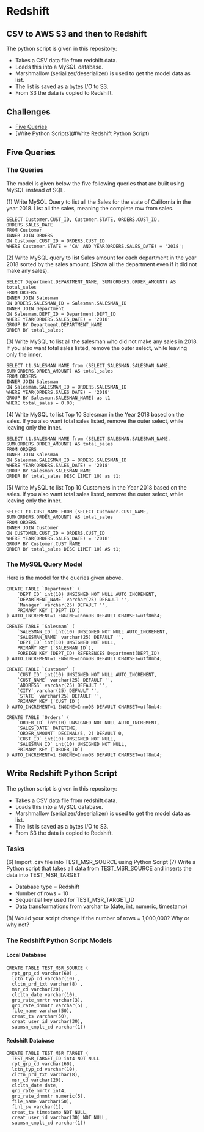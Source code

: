 # Redshift

## CSV to AWS S3 and then to Redshift

The python script is given in this repository:
- Takes a CSV data file from redshift.data.
- Loads this into a MySQL database.
- Marshmallow (serializer/deserializer) is used to get the model data as list.
- The list is saved as a bytes I/O to S3.
- From S3 the data is copied to Redshift.

## Challenges

- [Five Queries](#Five-Queries)
- [Write Python Scripts](#Write Redshift Python Script)

## Five Queries

### The Queries

The model is given below the five following queries that are built using MySQL instead of SQL.

(1) Write MySQL Query to list all the Sales for the state of California in the year 2018. List all the sales, meaning the complete row from sales.
```
SELECT Customer.CUST_ID, Customer.STATE, ORDERS.CUST_ID, ORDERS.SALES_DATE
FROM Customer
INNER JOIN ORDERS
ON Customer.CUST_ID = ORDERS.CUST_ID
WHERE Customer.STATE = 'CA' AND YEAR(ORDERS.SALES_DATE) = '2018';
```

(2) Write MySQL query to list Sales amount for each department in the year 2018 sorted by the sales amount. (Show all the department even if it did not make any sales).
```
SELECT Department.DEPARTMENT_NAME, SUM(ORDERS.ORDER_AMOUNT) AS total_sales
FROM ORDERS
INNER JOIN Salesman
ON ORDERS.SALESMAN_ID = Salesman.SALESMAN_ID
INNER JOIN Department
ON Salesman.DEPT_ID = Department.DEPT_ID
WHERE YEAR(ORDERS.SALES_DATE) = '2018'
GROUP BY Department.DEPARTMENT_NAME
ORDER BY total_sales;
```

(3) Write MySQL to list all the salesman who did not make any sales in 2018. If you also want total sales listed, remove the outer select, while leaving only the inner.
```
SELECT t1.SALESMAN_NAME from (SELECT SALESMAN.SALESMAN_NAME, SUM(ORDERS.ORDER_AMOUNT) AS total_sales
FROM ORDERS
INNER JOIN Salesman
ON Salesman.SALESMAN_ID = ORDERS.SALESMAN_ID
WHERE YEAR(ORDERS.SALES_DATE) = '2018'
GROUP BY Salesman.SALESMAN_NAME) as t1
WHERE total_sales = 0.00;
```

(4) Write MySQL to list Top 10 Salesman in the Year 2018 based on the sales. If you also want total sales listed, remove the outer select, while leaving only the inner.
```
SELECT t1.SALESMAN_NAME from (SELECT SALESMAN.SALESMAN_NAME, SUM(ORDERS.ORDER_AMOUNT) AS total_sales
FROM ORDERS
INNER JOIN Salesman
ON Salesman.SALESMAN_ID = ORDERS.SALESMAN_ID
WHERE YEAR(ORDERS.SALES_DATE) = '2018'
GROUP BY Salesman.SALESMAN_NAME
ORDER BY total_sales DESC LIMIT 10) as t1;
```

(5) Write MySQL to list Top 10 Customers in the Year 2018 based on the sales. If you also want total sales listed, remove the outer select, while leaving only the inner.
```
SELECT t1.CUST_NAME FROM (SELECT Customer.CUST_NAME, SUM(ORDERS.ORDER_AMOUNT) AS total_sales
FROM ORDERS
INNER JOIN Customer
ON CUSTOMER.CUST_ID = ORDERS.CUST_ID
WHERE YEAR(ORDERS.SALES_DATE) = '2018'
GROUP BY Customer.CUST_NAME
ORDER BY total_sales DESC LIMIT 10) AS t1;
```

### The MySQL Query Model

Here is the model for the queries given above.

```
CREATE TABLE `Department` (
    `DEPT_ID` int(10) UNSIGNED NOT NULL AUTO_INCREMENT,
    `DEPARTMENT_NAME` varchar(25) DEFAULT '',
    `Manager` varchar(25) DEFAULT '',
    PRIMARY KEY (`DEPT_ID`)
) AUTO_INCREMENT=1 ENGINE=InnoDB DEFAULT CHARSET=utf8mb4;

CREATE TABLE `Salesman` (
    `SALESMAN_ID` int(10) UNSIGNED NOT NULL AUTO_INCREMENT,
    `SALESMAN_NAME` varchar(25) DEFAULT '',
    `DEPT_ID` int(10) UNSIGNED NOT NULL,
    PRIMARY KEY (`SALESMAN_ID`),
    FOREIGN KEY (DEPT_ID) REFERENCES Department(DEPT_ID)
) AUTO_INCREMENT=1 ENGINE=InnoDB DEFAULT CHARSET=utf8mb4;

CREATE TABLE `Customer` (
    `CUST_ID` int(10) UNSIGNED NOT NULL AUTO_INCREMENT,
    `CUST_NAME` varchar(25) DEFAULT '',
    `ADDRESS` varchar(25) DEFAULT '',
    `CITY` varchar(25) DEFAULT '',
    `STATE` varchar(25) DEFAULT '',
    PRIMARY KEY (`CUST_ID`)
) AUTO_INCREMENT=1 ENGINE=InnoDB DEFAULT CHARSET=utf8mb4;

CREATE TABLE `Orders` (
    `ORDER_ID` int(10) UNSIGNED NOT NULL AUTO_INCREMENT,
    `SALES_DATE` DATETIME,
    `ORDER_AMOUNT` DECIMAL(5, 2) DEFAULT 0,
    `CUST_ID` int(10) UNSIGNED NOT NULL,
    `SALESMAN_ID` int(10) UNSIGNED NOT NULL,
    PRIMARY KEY (`ORDER_ID`)
) AUTO_INCREMENT=1 ENGINE=InnoDB DEFAULT CHARSET=utf8mb4;
```

## Write Redshift Python Script

The python script is given in this repository:
- Takes a CSV data file from redshift.data.
- Loads this into a MySQL database.
- Marshmallow (serializer/deserializer) is used to get the model data as list.
- The list is saved as a bytes I/O to S3.
- From S3 the data is copied to Redshift.

### Tasks

(6) Import .csv file into TEST_MSR_SOURCE using Python Script
(7) Write a Python script that takes all data from TEST_MSR_SOURCE and inserts the data into TEST_MSR_TARGET

- Database type = Redshift
- Number of rows = 10
- Sequential key used for TEST_MSR_TARGET_ID
- Data transformations from varchar to (date, int, numeric, timestamp)

(8) Would your script change if the number of rows = 1,000,000? Why or why not?

### The Redshift Python Script Models

#### Local Database
```
CREATE TABLE TEST_MSR_SOURCE (
  rpt_grp_cd varchar(60) ,
  lctn_typ_cd varchar(10) ,
  clctn_prd_txt varchar(8) ,
  msr_cd varchar(20),
  clcltn_date varchar(10),
  grp_rate_nmrtr varchar(3),
  grp_rate_dnmntr varchar(5) ,
  file_name varchar(50),
  creat_ts varchar(50),
  creat_user_id varchar(30),
  submsn_cmplt_cd varchar(1))
```

#### Redshift Database
```
CREATE TABLE TEST_MSR_TARGET (
  TEST_MSR_TARGET_ID int4 NOT NULL
  rpt_grp_cd varchar(60),
  lctn_typ_cd varchar(10),
  clctn_prd_txt varchar(8),
  msr_cd varchar(20),
  clcltn_date date,
  grp_rate_nmrtr int4,
  grp_rate_dnmntr numeric(5),
  file_name varchar(50),
  finl_sw varchar(1),
  creat_ts timestamp NOT NULL,
  creat_user_id varchar(30) NOT NULL,
  submsn_cmplt_cd varchar(1))
```
